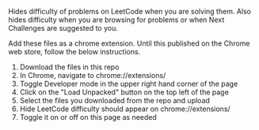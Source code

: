 Hides difficulty of problems on LeetCode when you are solving them. Also hides difficulty when you are browsing for problems or when Next Challenges are suggested to you.

Add these files as a chrome extension. Until this published on the Chrome web store, follow the below instructions.

1. Download the files in this repo
2. In Chrome, navigate to chrome://extensions/
3. Toggle Developer mode in the upper right hand corner of the page
4. Click on the "Load Unpacked" button on the top left of the page
5. Select the files you downloaded from the repo and upload
6. Hide LeetCode difficulty should appear on chrome://extensions/
7. Toggle it on or off on this page as needed
